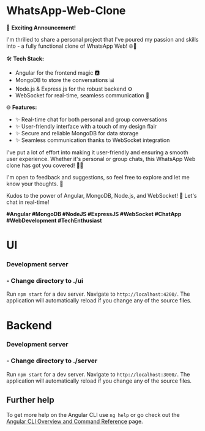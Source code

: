 
# WhatsApp-Web-Clone

🚀 **Exciting Announcement!**

I'm thrilled to share a personal project that I've poured my passion and skills into - a fully functional clone of WhatsApp Web! 🌐💬

🛠️ **Tech Stack:**
- Angular for the frontend magic 🅰️
- MongoDB to store the conversations 📊
- Node.js & Express.js for the robust backend ⚙️
- WebSocket for real-time, seamless communication 🚀

🌐 **Features:**
- ✨ Real-time chat for both personal and group conversations
- ✨ User-friendly interface with a touch of my design flair
- ✨ Secure and reliable MongoDB for data storage
- ✨ Seamless communication thanks to WebSocket integration

I've put a lot of effort into making it user-friendly and ensuring a smooth user experience. Whether it's personal or group chats, this WhatsApp Web clone has got you covered! 🤝🌐

I'm open to feedback and suggestions, so feel free to explore and let me know your thoughts. 👀

Kudos to the power of Angular, MongoDB, Node.js, and WebSocket! 🚀 Let's chat in real-time!

**#Angular #MongoDB #NodeJS #ExpressJS #WebSocket #ChatApp #WebDevelopment #TechEnthusiast**



# UI
### Development server
### - Change directory to ./ui
Run `npm start` for a dev server. Navigate to `http://localhost:4200/`. The application will automatically reload if you change any of the source files.

# Backend
### Development server
### - Change directory to ./server
Run `npm start` for a dev server. Navigate to `http://localhost:3000/`. The application will automatically reload if you change any of the source files.

## Further help

To get more help on the Angular CLI use `ng help` or go check out the [Angular CLI Overview and Command Reference](https://angular.io/cli) page.
